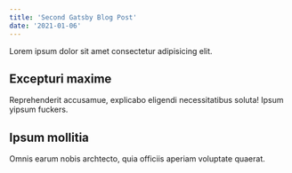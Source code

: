 ```yaml
---
title: 'Second Gatsby Blog Post'
date: '2021-01-06'
---
```


Lorem ipsum dolor sit amet consectetur adipisicing elit.

## Excepturi maxime

Reprehenderit accusamue, explicabo eligendi necessitatibus soluta! Ipsum yipsum fuckers.

## Ipsum mollitia

Omnis earum nobis archtecto, quia officiis aperiam voluptate quaerat.
